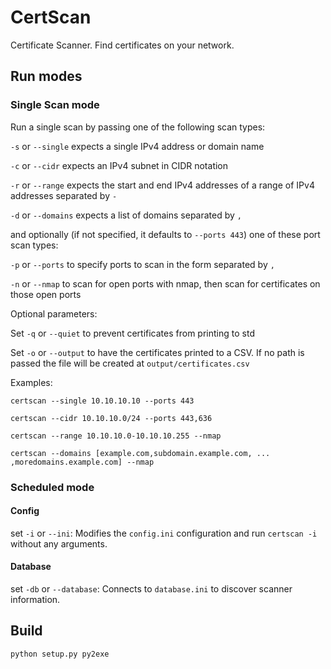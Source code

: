 # CertScan

Certificate Scanner. Find certificates on your network.

## Run modes

### Single Scan mode

Run a single scan by passing one of the following scan types:

`-s` or `--single` expects a single IPv4 address or domain name

`-c` or `--cidr` expects an IPv4 subnet in CIDR notation

`-r` or `--range` expects the start and end IPv4 addresses of a range of IPv4
addresses separated by `-`

`-d` or `--domains` expects a list of domains separated by `,`

and optionally (if not specified, it defaults to `--ports 443`) one of these
port scan types:

`-p` or `--ports` to specify ports to scan in the form separated by `,`

`-n` or `--nmap` to scan for open ports with nmap, then scan for certificates on
those open ports

Optional parameters:

Set `-q` or `--quiet` to prevent certificates from printing to std

Set `-o` or `--output` to have the certificates printed to a CSV. If no path is
passed the file will be created at `output/certificates.csv`

Examples:

`certscan --single 10.10.10.10 --ports 443`

`certscan --cidr 10.10.10.0/24 --ports 443,636`

`certscan --range 10.10.10.0-10.10.10.255 --nmap`

`certscan --domains [example.com,subdomain.example.com, ... ,moredomains.example.com] --nmap`

### Scheduled mode

#### Config

set `-i` or `--ini`: Modifies the `config.ini` configuration and
run `certscan -i` without any arguments.

#### Database

set `-db` or `--database`: Connects to `database.ini` to discover scanner
information.

## Build

`python setup.py py2exe`
